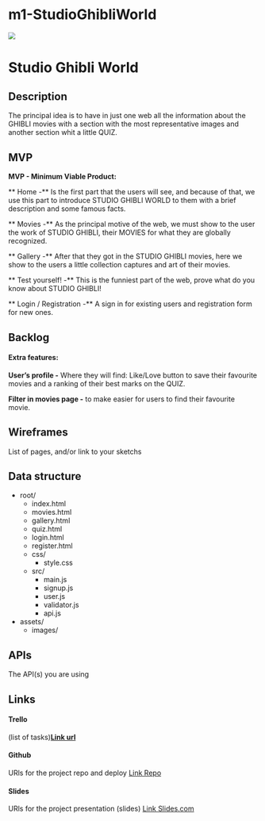 # m1-StudioGhibliWorld
<img src="C:\Users\victo\Desktop\Ironhack\Practice\Project 1\html practice\images\pampling_creatures-spirits-and-friends-pampling_1560223917.large.png" style="zoom:90%;" />

# **Studio Ghibli World**

## Description

The principal idea is to have in just one web all the information about the GHIBLI movies with a section with the most representative images and another section whit a little QUIZ.

## MVP

 **MVP - Minimum Viable Product:**

**	Home -** Is the first part that the users will see, and because of that, we use this part to introduce STUDIO GHIBLI WORLD to them with a brief description and some famous facts.

**	Movies -** As the principal motive of the web, we must show to the user the work of STUDIO GHIBLI, their MOVIES for what they are globally recognized.

**	Gallery -** After that they got in the STUDIO GHIBLI movies, here we show to the users a little collection captures and art of their movies.

**	Test yourself! -** This is the funniest part of the web, prove what do you know about STUDIO GHIBLI!

**	Login / Registration -** A sign in for existing users and registration form for new ones.

## **Backlog**

#### **Extra features:**

**User’s profile -** Where they will find: Like/Love button to save their favourite movies and a ranking of their best marks on the QUIZ.

**Filter in movies page -** to make easier for users to find their favourite movie.		

## **Wireframes**

List of pages, and/or link to your sketchs

## **Data structure**

- root/	
  - index.html	
  - movies.html	
  - gallery.html	
  - quiz.html	
  - login.html	
  - register.html	
  - css/		
    - style.css	
  - src/		
    - main.js		
    - signup.js		
    - user.js		
    - validator.js		
    - api.js	
- assets/		
  - images/ 

## **APIs**

The API(s) you are using

## Links

#### Trello

 (list of tasks)**[Link url](https://trello.com/)**

#### Github

URls for the project repo and deploy [Link Repo](http://github.com/) 

#### Slides

URls for the project presentation (slides) [Link Slides.com](http://slides.com/)
